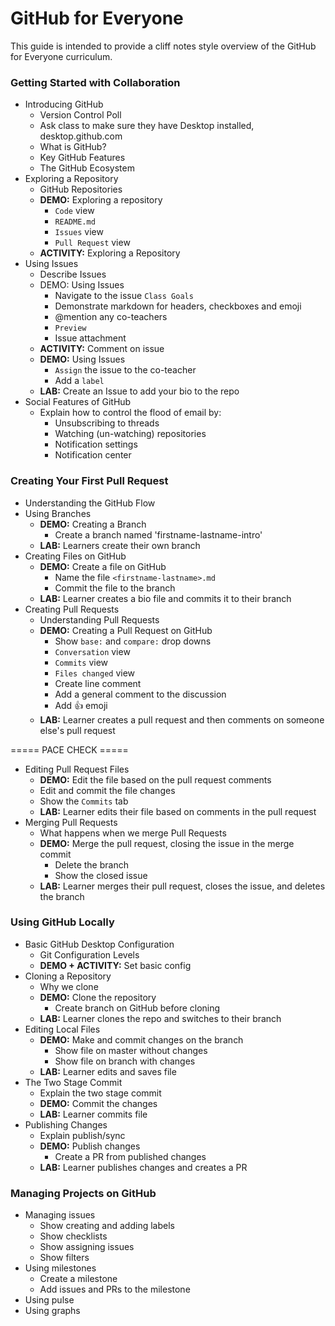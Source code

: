 # GitHub for Everyone

This guide is intended to provide a cliff notes style overview of the GitHub for Everyone curriculum.

### Getting Started with Collaboration

- Introducing GitHub
  - Version Control Poll
  - Ask class to make sure they have Desktop installed, desktop.github.com
  - What is GitHub?
  - Key GitHub Features
  - The GitHub Ecosystem
- Exploring a Repository
  - GitHub Repositories
  - **DEMO:** Exploring a repository
    - `Code` view
    - `README.md`
    - `Issues` view
    - `Pull Request` view
  - **ACTIVITY:** Exploring a Repository
- Using Issues
  - Describe Issues
  - DEMO: Using Issues
    - Navigate to the issue `Class Goals`
    - Demonstrate markdown for headers, checkboxes and emoji
    - @mention any co-teachers
    - `Preview`
    - Issue attachment
  - **ACTIVITY:** Comment on issue
  - **DEMO:** Using Issues
    - `Assign` the issue to the co-teacher
    - Add a `label`
  - **LAB:** Create an Issue to add your bio to the repo
- Social Features of GitHub
  - Explain how to control the flood of email by:
    - Unsubscribing to threads
    - Watching (un-watching) repositories
    - Notification settings
    - Notification center

### Creating Your First Pull Request

- Understanding the GitHub Flow
- Using Branches
  - **DEMO:** Creating a Branch
    - Create a branch named 'firstname-lastname-intro'
  - **LAB:** Learners create their own branch
- Creating Files on GitHub
  - **DEMO:** Create a file on GitHub
    - Name the file `<firstname-lastname>.md`
    - Commit the file to the branch
  - **LAB:** Learner creates a bio file and commits it to their branch
- Creating Pull Requests
  - Understanding Pull Requests
  - **DEMO:** Creating a Pull Request on GitHub
    - Show `base:` and `compare:` drop downs
    - `Conversation` view
    - `Commits` view
    - `Files changed` view
    - Create line comment
    - Add a general comment to the discussion
    - Add :+1: emoji
  - **LAB:** Learner creates a pull request and then comments on someone else's pull request

===== PACE CHECK =====

- Editing Pull Request Files
  - **DEMO:** Edit the file based on the pull request comments
   - Edit and commit the file changes
   - Show the `Commits` tab
  - **LAB:** Learner edits their file based on comments in the pull request
- Merging Pull Requests
  - What happens when we merge Pull Requests
  - **DEMO:** Merge the pull request, closing the issue in the merge commit
    - Delete the branch
    - Show the closed issue
  - **LAB:** Learner merges their pull request, closes the issue, and deletes the branch

### Using GitHub Locally

- Basic GitHub Desktop Configuration
  - Git Configuration Levels
  - **DEMO + ACTIVITY:** Set basic config
- Cloning a Repository
  - Why we clone
  - **DEMO:** Clone the repository
    - Create branch on GitHub before cloning
  - **LAB:** Learner clones the repo and switches to their branch
- Editing Local Files
  - **DEMO:** Make and commit changes on the branch
    - Show file on master without changes
    - Show file on branch with changes
  - **LAB:** Learner edits and saves file
- The Two Stage Commit
  - Explain the two stage commit
  - **DEMO:** Commit the changes
  - **LAB:** Learner commits file
- Publishing Changes
  - Explain publish/sync
  - **DEMO:** Publish changes
    - Create a PR from published changes
  - **LAB:** Learner publishes changes and creates a PR

### Managing Projects on GitHub

- Managing issues
  - Show creating and adding labels
  - Show checklists
  - Show assigning issues
  - Show filters
- Using milestones
  - Create a milestone
  - Add issues and PRs to the milestone
- Using pulse
- Using graphs
